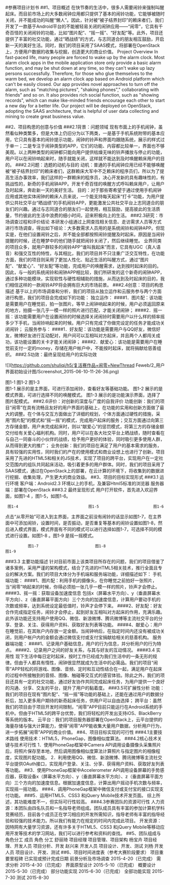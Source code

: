 #参赛项目计划书
##1、项目概述
在快节奏的生活中，很多人需要闹铃来强制叫醒起床。而目前市场上的大多数闹钟应用都只提供了基本的闹铃功能，它能够被随时关闭，并不能成功的叫醒“懒人”。因此，针对被“被子结界封印”的赖床者们，我们开发了一款基于Android平台的不能被轻易关闭的闹钟应用——“闹零”，它具有千奇百怪的关闭闹铃的功能，比如“图片配”、“摇一摇”、“好友配”等。此外，项目还提供了丰富的社交功能，通过“晒战绩”的方式，与志同道合的朋友相互鼓励，开启新一天的美好生活。同时，我们的项目采用了SAAS模式，将部署在OpenStack上，方便用户数据的收集与挖掘，创造更大的商业价值。
Project Overview
In fast-paced life, many people are forced to wake up by the alarm clock. Most alarm clock apps in the mobile application store only provide a basic alarm function, and may be shut down at any time, so they can't wake up lazy persons successfully. Therefore, for those who glue themselves to the warm bed, we develop an alarm clock app based on Android platform which can't be easily closed. Our app provides novel approaches to turn off the alarm, such as "matching pictures", "shaking phones"," collaborating with friends" and so on. It also provides rich social function, such as "showing records", which can make like-minded friends encourage each other to start a new day for a better life. Our project will be deployed on OpenStack, adopting the SAAS architecture, that is helpful of user data collecting and mining to create great business value.

##2、项目构思的创意与价值
###2.1背景：问题领域
现有市面上的手机闹钟，虽然看似种类繁多，但是大体上仍旧分为以下两类，一是基于手机系统附带的基本应用，它只具有基本的闹铃提示功能，闹钟的铃声和界面均跟随系统，展示的样式过于单一；二是专注于闹钟类型的APP，它们的功能、内容都比较单一，界面也不够美观。以上两种类型的闹钟都只能向用户提供枯燥无味的铃声播放与停止的功能，用户可以在闹铃响起来时，随手就能关闭，这样就不能达到及时唤醒赖床用户的目的。
###2.2问题：选题的动机与目的
动机：普通的手机闹钟应用已经不能够唤醒被“被子结界封印”的赖床者们，这群赖床大军中不乏赖床的程序员们，所以为了提高生活办事效率，我们这样的一群赖床的程序员，决心开发新的具有趣味性的，有挑战性的，新奇的手机闹钟APP。开发千奇百怪的唤醒方式呼叫赖床用户，让用户及时起床，奔赴新一天的美好生活。
目的：对于那些寄希望于通过使用手机闹钟应用或其他实体闹钟的赖床人员来说，一个能支持每天起床“打卡”功能，为用户提供公共社交平台“晒战绩”的手机闹铃APP，更能激发公共社交平台上志同道合的朋友们的兴趣。通过与志同道合的朋友们一起使用，相互鼓励，提高彼此的生活质量，节约彼此的生活中浪费的细小时间，迎来积极向上的生活。
###2.3研究：市场调查过程和评价结论
本研发小组通过上网查找相关信息、走访需求人员等方式进行市场调查，得出如下结论：大多数需求人员用的是系统闹铃和闹钟APP。但现实是，在他们设置闹铃之后，并不能全部都按照闹铃提醒及时起床。原因是当闹铃提醒的时候，还在睡梦中的他们随手就把闹铃关闭了，然后继续睡觉。
业界同类的项目众多，就用户群较多的闹铃APP“谁叫我起床”而言，它具有UGC（真人语音）和强交互性的特性，与其相比，我们的项目并不只注重广泛交互特性，在功能方面，我们的项目则采用了更加人性化、贴近生活的叫醒方式，通过“图片配”、“献爱心”、“好友配”等功能，完成用户的唤醒需求，达到按时起床的目的。
因此，与一般的系统闹铃和闹钟APP相比较，我们所研发的这个新奇的闹钟APP，通过多种功能模块，实现软性与硬性相辅助的措施，从而达到及时起床的目的，我们相信这样的一款闹铃APP将会拥有巨大的市场前景。
###2.4创意：项目的构思描述
基于以上的市场调查和分析，我们的项目从独立运作和云服务参与两个方面进行构思，我们的项目会完成如下的功能： 
独立运作：
####1．图片配：该功能是需要用户在睡觉前，拍一张图片。等早上闹钟响起来的时候，用户必须返回原来的地方，拍摄一张几乎一模一样的照片进行匹配，才能关闭闹钟；
####2．摇一摇：该功能需要用户在设置闹铃的时候选择关闭闹铃时需要用户以什么样的频率摇多少下手机，当闹铃响起来的时候。用户只有完成了你做完设定的任务才能成功关闭闹铃；
云服务参与：
####1．好友配：该功能是需要用户与QQ好友，微信好友，微博好友进行互动配对，用户间可以互相叫对方起床，并且两个人都闯关成功，该功能设置的关卡才能关闭闹钟；
####2．献爱心：该功能是需要用户在睡觉前支付一定的money，存储在用户帐户中，不能按时起床，就将捐献给慈善组织。
###2.5功效：最终呈现给用户的实际功效 
   
   ![](https://github.com/shuliqi/h5/复活赛作品+闹零+NewThread Feweb/2_用户界面初始设计图/Screenshot_2015-06-10-11-26-36.png)                  
  
   图1-1                             图1-2                            图1-3   
图1-1 展示的是主界面，可进行添加闹铃，查看好友等基础功能。
图1-2 展示的是模式界面，可进行选择不同的唤醒模式。
图1-3 展示的是功能演示界面，选择了图片配模式。
###2.6评价：对创新的深度与广度的自我评价
 功能创新：我们的项目“闹零”在具有流畅且友好的用户界面的基础上，在功能的实用和创新方面做了最大的调整。在个体与交互方面做出了详细的规划，个体方面通过硬性的措施，采用“图片配”的模式和“摇一摇”的模式，完成用户起床的服务；交互方面通过向第三方存储金额，用户未完成起床时，则以“献爱心”的惩罚模式，将第三方的存储金额交付给有关爱心福利机构。同时，用户可以在各大社交平台上晒战绩，随时查看在与自己一同奋斗的小伙伴的战绩，给予用户更好的体验，同时吸引更多使用人群，从而得到更大的推广；
 业务创新：我们的项目在满足了用户的基本需求的服务，具有较强的实用性，同时我们的产在的使用模式和商业设想上也进行了创新。项目采用了先进的HTML5和相关的JS技术，实现了项目的跨平台，实现用户在一定社交范围内的组队共同起床活动，吸引着更多的用户群体。同时，我们的项目采用了SAAS模式，通过在OpenStack上的部署，在云计算的环境下，将收集到的数据进行挖掘、收集处理，产生更大的商业效益。
##3、项目的目标实现形式
###3.1 运行环境
客户端：Android2.3 环境以上的手机，及兼容Html5标准的浏览器
服务器端：部署在OpenStack
###3.2 最终呈现形式
用户打开软件，首先进入欢迎界面，如图1-4 ，图1-5，如图1-6。
       
     图1-4                               图1-5                        图1-6  
点击“从零开始”可进入到主界面，主界面之前没有闹铃的话显示如图1-7，在主界面中可添加闹铃，设置时间，是否振动，是否重复等基本的闹铃设置如图1-8，然后进入模式界面，模式界面有不同的模式可以进行选择如图1-7，可选择不同的模式进行设置。如图1-8 。图1-9 是摇一摇模式。
                            
              图1-7                         图1-8                            图1-9
###3.3 主要功能描述
针对目前市面上该类项目所存在的问题，我们的项目借鉴了诸多案例，采用严谨的架构模式，结合了先进的HTML5相关技术，推行全面且专业的解决方案。我们的项目大体分为手机端和服务端功能，详细描述如下：
手机端功能：
####1、图片配：利用手机的摄像头，在你睡觉之前拍好一张照片，当“闹零”响起来的时候，你得必须拍一张几乎一模一样的照片，铃声才会停止。
####3、摇一摇：获取设备加速度信息 包括x（屏幕水平方向）、y（垂直屏幕水平方向）、z（垂直屏幕平面方向）三个方向的加速度信息，计算用户要动手机的次数或频率，达到系统设定最低值时，铃声才会停下来。
####2、好友配：好友合作完成指定任务，闹铃才会停止，起到好友互相叫对方起床的作用，充满乐趣。此外该功能还支持用户使用QQ、微信、新浪微博、腾讯微博等主流社交平台的分享、登录、关注、获得用户资料、获取好友列表等功能。
####4、献爱心：用户在睡觉前，在其账户内存放一定金额。当闹钟响后，在指定时间内还没有被成功关闭，则用户帐户内的金额会通过微信支付或支付宝捐献给相关的慈善机构。
服务器端功能：
####1、记录用户基础信息，用户的行为信息，并分析用户的行为特点。
####2、记录用户之间的好友关系，与其与好友的互动情况。
####3.4 实用性
现下生活中每日定时起床，按时工作已经成为我们生活中的一条无形的规律。但由于人都具有惰性，闹钟很显然就成为生活中的必需品。我们的项目“闹零”APP轻松的将游戏、图像、音频、定时和互动性结合在一起，满足用户在起床的过程中所接触到的音频、图像、触碰等交互式的感官体验。除此之外，我们的项目还具有一定的社交功能，通过好友协作共同完成起床任务，为用户提供一个良好的沟通、分享、交友的平台，提升了用户的黏着度。
###3.5可扩展性分析
功能：我们的项目在现有“图片配”、“摇一摇”等功能的基础上，还能在通过用户的数据分析后，加入更多用户期待的新奇起床任务，供用户可以自由选择；
跨平台：虽然我们的项目由于项目开发时间限制，“闹零”APP目前只能运行在Android系统的手机中。但由于HTML5的跨平台优势，我们将轻松的开发出支持iOS、BlackBerry等系统的版本。
云平台：我们的项目服务器部署在OpenStack上，云平台提供的海量存储与强大计算能力，使得“闹零”APP能收集大量用户数据，分析用户行为，进一步拓展“闹零”APP的商业价值。
##4、项目目标实现的可行性
###4.1主要技术路线
使用技术：HTML5，PhoneGap，图像相似度算法。
###4.2核心技术关键与技术可行性
1．使用PhoneGap框架中Camera API调用设备摄像头采集照片后，将照片保存至本地，然后调用图像相似度算法计算照片与指定图片的相像程度，实现图片配功能。
2．利用使用QQ、微信、新浪微博、腾讯微博等主流社交平台提供OAuth接口，实现用户登录、关注、分享、获得用户资料、获取好友列表等功能。
##3．使用PhoneGap框架中Accelerometer API调用设备屏幕的手势感应器，获取设备x（屏幕水平方向）、y（垂直屏幕水平方向）、z（垂直屏幕平面方向）三个方向的加速度信息。根据加速度信息，计算出用户摇动手机次数与频率，实现摇一摇功能。
###4．调用PhoneGap框架中微信支付或支付宝的接口实现支付功能。
###5．运用HTML5、CSS3 和jQuery Mobile技术开发页面。
综上所述，其功能难度不一，但实际可行性较高。
###4.3参赛团队的资源可行性
人力资源：本团队由四名队员和一名指导老师组成。团队成员具有丰富的参加计算机学科竞赛经历，目前各个成员正在学习相应的开发所需知识，指导老师有丰富的指导经验和较强的技术能力。所以我们有能力在规定的时间内完成此项目。
开发资源：因特网有大量学习资源，还有许多关于HTML5、CSS3 和jQuery Mobile等移动应用开发等技术的学习网站，我们可以进行参考和资料的查找。
##5、团队组成与角色分工
成员	角色	分工
舒丽琦	项目经理	项目管理、项目架构
杨宝卉	项目经理、开发人员	项目分析、开发
赵兴来	开发人员	项目设计、开发、测试
刘杨	开发人员	项目设计、开发、测试
##6、项目时间进度表（参考大赛阶段要求）
项目重要里程碑	已实现或预计完成日期
前景分析及市场调查	2015-4-20（已完成）
需求分析	2015-4-30（已完成）
界面原型设计	2015-5-10（已完成）
概要设计	2015-5-30（已完成）
部分功能实现	2015-6-30（已完成）
全部功能实现	2015-7-30
测试	2015-8-30


